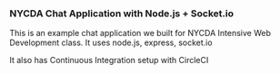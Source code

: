 ### NYCDA Chat Application with Node.js + Socket.io

This is an example chat application we built for NYCDA Intensive Web Development class. It uses node.js, express, socket.io

It also has Continuous Integration setup with CircleCI
